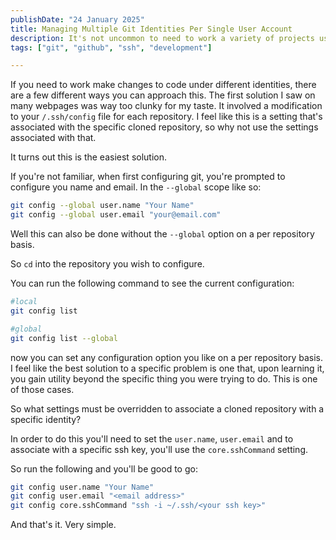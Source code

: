```yaml
---
publishDate: "24 January 2025"
title: Managing Multiple Git Identities Per Single User Account
description: It's not uncommon to need to work a variety of projects using different github identities. There are a number of ways to handle this.
tags: ["git", "github", "ssh", "development"]

---
```


If you need to work make changes to code under different identities, there are a few different ways you can approach this. The first solution I saw on many webpages was way too clunky for my taste. It involved a modification to your `/.ssh/config` file for each repository. I feel like this is a setting that's associated with the specific cloned repository, so why not use the settings associated with that. 

It turns out this is the easiest solution. 

If you're not familiar, when first configuring git, you're prompted to configure you name and email. In the `--global` scope like so:

```bash
git config --global user.name "Your Name"
git config --global user.email "your@email.com"
```

Well this can also be done without the `--global` option on a per repository basis. 

So `cd` into the repository you wish to configure.

You can run the following command to see the current configuration:

```bash
#local 
git config list

#global 
git config list --global
```

now you can set any configuration option you like on a per repository basis. I feel like the best solution to a specific problem is one that, upon learning it, you gain utility beyond the specific thing you were trying to do. This is one of those cases. 

So what settings must be overridden to associate a cloned repository with a specific identity?

In order to do this you'll need to set the `user.name`, `user.email` and to associate with a specific ssh key, you'll use the `core.sshCommand` setting.

So run the following and you'll be good to go:

```bash
git config user.name "Your Name"
git config user.email "<email address>"
git config core.sshCommand "ssh -i ~/.ssh/<your ssh key>"
```

And that's it. Very simple. 